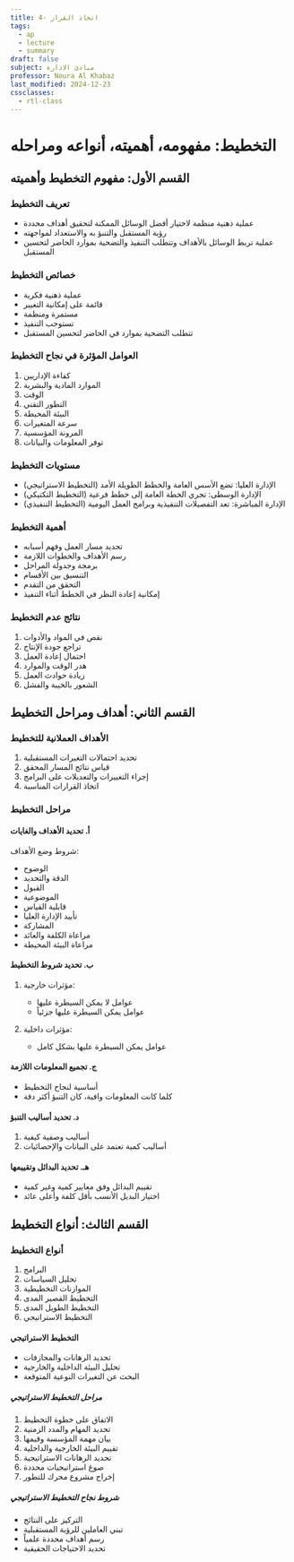 ```yaml
---
title: 4- اتخاذ القرار
tags:
  - ap
  - lecture
  - summary
draft: false
subject: مبادئ الادارة
professor: Noura Al Khabaz
last_modified: 2024-12-23
cssclasses:
  - rtl-class
---
```

# التخطيط: مفهومه، أهميته، أنواعه ومراحله

## القسم الأول: مفهوم التخطيط وأهميته

### تعريف التخطيط
- عملية ذهنية منظمة لاختيار أفضل الوسائل الممكنة لتحقيق أهداف محددة
- رؤية المستقبل والتنبؤ به والاستعداد لمواجهته
- عملية تربط الوسائل بالأهداف وتتطلب التنفيذ والتضحية بموارد الحاضر لتحسين المستقبل

### خصائص التخطيط
- عملية ذهنية فكرية
- قائمة على إمكانية التغيير
- مستمرة ومنظمة
- تستوجب التنفيذ
- تتطلب التضحية بموارد في الحاضر لتحسين المستقبل

### العوامل المؤثرة في نجاح التخطيط
1. كفاءة الإداريين
2. الموارد المادية والبشرية
3. الوقت
4. التطور التقني
5. البيئة المحيطة
6. سرعة المتغيرات
7. المرونة المؤسسية
8. توفر المعلومات والبيانات

### مستويات التخطيط
- الإدارة العليا: تضع الأسس العامة والخطط الطويلة الأمد (التخطيط الاستراتيجي)
- الإدارة الوسطى: تجري الخطة العامة إلى خطط فرعية (التخطيط التكتيكي)
- الإدارة المباشرة: تعد التفصيلات التنفيذية وبرامج العمل اليومية (التخطيط التنفيذي)

### أهمية التخطيط
- تحديد مسار العمل وفهم أسبابه
- رسم الأهداف والخطوات اللازمة
- برمجة وجدولة المراحل
- التنسيق بين الأقسام
- التحقق من التقدم
- إمكانية إعادة النظر في الخطط أثناء التنفيذ

### نتائج عدم التخطيط
1. نقص في المواد والأدوات
2. تراجع جودة الإنتاج
3. احتمال إعادة العمل
4. هدر الوقت والموارد
5. زيادة حوادث العمل
6. الشعور بالخيبة والفشل

## القسم الثاني: أهداف ومراحل التخطيط

### الأهداف العملانية للتخطيط
1. تحديد احتمالات التغيرات المستقبلية
2. قياس نتائج المسار المحقق
3. إجراء التغييرات والتعديلات على البرامج
4. اتخاذ القرارات المناسبة

### مراحل التخطيط

#### أ. تحديد الأهداف والغايات
شروط وضع الأهداف:
- الوضوح
- الدقة والتحديد
- القبول
- الموضوعية
- قابلية القياس
- تأييد الإدارة العليا
- المشاركة
- مراعاة الكلفة والعائد
- مراعاة البيئة المحيطة

#### ب. تحديد شروط التخطيط
1. مؤثرات خارجية:
   - عوامل لا يمكن السيطرة عليها
   - عوامل يمكن السيطرة عليها جزئياً

2. مؤثرات داخلية:
   - عوامل يمكن السيطرة عليها بشكل كامل

#### ج. تجميع المعلومات اللازمة
- أساسية لنجاح التخطيط
- كلما كانت المعلومات وافية، كان التنبؤ أكثر دقة

#### د. تحديد أساليب التنبؤ
1. أساليب وصفية كيفية
2. أساليب كمية تعتمد على البيانات والإحصائيات

#### هـ. تحديد البدائل وتقييمها
- تقييم البدائل وفق معايير كمية وغير كمية
- اختيار البديل الأنسب بأقل كلفة وأعلى عائد

## القسم الثالث: أنواع التخطيط

### أنواع التخطيط
1. البرامج
2. تحليل السياسات
3. الموازنات التخطيطية
4. التخطيط القصير المدى
5. التخطيط الطويل المدى
6. التخطيط الاستراتيجي

#### التخطيط الاستراتيجي
- تحديد الرهانات والمجازفات
- تحليل البيئة الداخلية والخارجية
- البحث عن التغيرات النوعية المتوقعة

##### مراحل التخطيط الاستراتيجي
1. الاتفاق على خطوة التخطيط
2. تحديد المهام والمدد الزمنية
3. بيان مهمة المؤسسة وقيمها
4. تقييم البيئة الخارجية والداخلية
5. تحديد الرهانات الاستراتيجية
6. صوغ استراتيجيات محددة
7. إخراج مشروع محرك للتطور

##### شروط نجاح التخطيط الاستراتيجي
- التركيز على النتائج
- تبني العاملين للرؤية المستقبلية
- رسم أهداف محددة علمياً
- تحديد الاحتياجات الحقيقية
